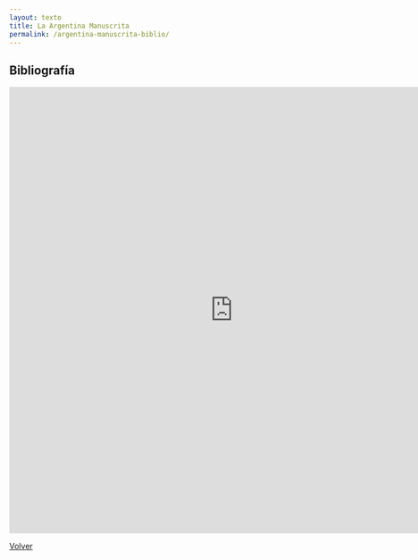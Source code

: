 ```yaml
---
layout: texto
title: La Argentina Manuscrita
permalink: /argentina-manuscrita-biblio/
---
```


## Bibliografía

<!-- <iframe src="https://api.zotero.org/groups/1669951/hdcaicyt-pelagios_al_sur/items?format=bib&style=apa" frameborder="0">
  <p>Your browser does not support iframes.</p>
</iframe> -->

<embed width="800" height="800" src="https://api.zotero.org/groups/1669951/items?format=bib&style=apa">

<!-- groups/1669951/hdcaicyt-pelagios_al_sur -->

[Volver](/argentina-manuscrita)